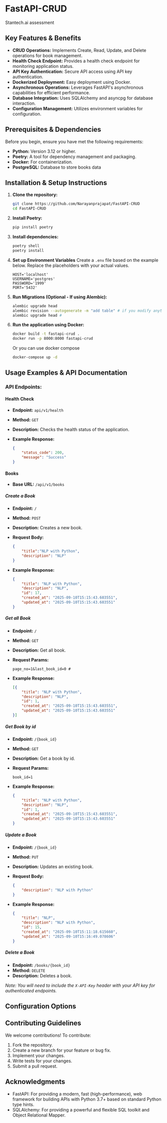 # FastAPI-CRUD

Stantech.ai assessment

## Key Features & Benefits

- **CRUD Operations:** Implements Create, Read, Update, and Delete operations for book management.
- **Health Check Endpoint:** Provides a health check endpoint for monitoring application status.
- **API Key Authentication:** Secure API access using API key authentication.
- **Dockerized Deployment:** Easy deployment using Docker.
- **Asynchronous Operations:** Leverages FastAPI's asynchronous capabilities for efficient performance.
- **Database Integration:** Uses SQLAlchemy and asyncpg for database interaction.
- **Configuration Management:** Utilizes environment variables for configuration.

## Prerequisites & Dependencies

Before you begin, ensure you have met the following requirements:

- **Python:** Version 3.12 or higher.
- **Poetry:** A tool for dependency management and packaging.
- **Docker:** For containerization.
- **PostgreSQL:** Database to store books data

## Installation & Setup Instructions

1.  **Clone the repository:**

    ```bash
    git clone https://github.com/Narayanprajapat/FastAPI-CRUD
    cd FastAPI-CRUD
    ```

2.  **Install Poetry:**

    ```bash
    pip install poetry
    ```

3.  **Install dependencies:**

    ```bash
    poetry shell
    poetry install
    ```

4. **Set up Environment Variables**
    Create a `.env` file based on the example below. Replace the placeholders with your actual values.

    ```
    HOST='localhost'
    USERNAME='postgres'
    PASSWORD='1999'
    PORT='5432'
    ```

5.  **Run Migrations (Optional - If using Alembic):**
    ```bash
    alembic upgrade head
    alembic revision --autogenerate -m "add table" # if you modify anything in db
    alembic upgrade head # 
    ```

6.  **Run the application using Docker:**

    ```bash
    docker build -t fastapi-crud .
    docker run -p 8000:8000 fastapi-crud
    ```
    Or you can use docker compose

    ```bash
    docker-compose up -d
    ```

## Usage Examples & API Documentation

### API Endpoints:

#### Health Check

-   **Endpoint:** `api/v1/health`
-   **Method:** `GET`
-   **Description:** Checks the health status of the application.
-   **Example Response:**

    ```json
    {
        "status_code": 200,
        "message": "Success"
    }
    ```

#### Books

-   **Base URL:** `/api/v1/books`

##### Create a Book

-   **Endpoint:** `/`
-   **Method:** `POST`
-   **Description:** Creates a new book.
-   **Request Body:**

    ```json
    {
        "title":"NLP with Python",
        "description": "NLP"
    }
    ```

-   **Example Response:**

    ```json
    {
        "title": "NLP with Python",
        "description": "NLP",
        "id": 17,
        "created_at": "2025-09-10T15:15:43.603551",
        "updated_at": "2025-09-10T15:15:43.603551"
    }
    ```

##### Get all Book

-   **Endpoint:** `/`
-   **Method:** `GET`
-   **Description:** Get all book.
-   **Request Params:**

    ```string
    page_no=1&last_book_id=0 #
    ```

-   **Example Response:**

    ```json
    [{
        "title": "NLP with Python",
        "description": "NLP",
        "id": 1,
        "created_at": "2025-09-10T15:15:43.603551",
        "updated_at": "2025-09-10T15:15:43.603551"
    }]
    ```

##### Get Book by id

-   **Endpoint:** `/{book_id}`
-   **Method:** `GET`
-   **Description:** Get a book by id.
-   **Request Params:**

    ```string
    book_id=1
    ```

-   **Example Response:**

    ```json
    {
        "title": "NLP with Python",
        "description": "NLP",
        "id": 1,
        "created_at": "2025-09-10T15:15:43.603551",
        "updated_at": "2025-09-10T15:15:43.603551"
    }
    ```



##### Update a Book

-   **Endpoint:** `/{book_id}`
-   **Method:** `PUT`
-   **Description:** Updates an existing book.
-   **Request Body:**

    ```json
    {
        "description": "NLP with Python"
    }
    ```
-   **Example Response:**

    ```json
    {
        "title": "NLP",
        "description": "NLP with Python",
        "id": 15,
        "created_at": "2025-09-10T15:11:18.615660",
        "updated_at": "2025-09-10T15:16:49.078606"
    }
    ```

##### Delete a Book

-   **Endpoint:** `/books/{book_id}`
-   **Method:** `DELETE`
-   **Description:** Deletes a book.

*Note: You will need to include the `X-API-Key` header with your API key for authenticated endpoints.*

## Configuration Options

## Contributing Guidelines

We welcome contributions! To contribute:

1.  Fork the repository.
2.  Create a new branch for your feature or bug fix.
3.  Implement your changes.
4.  Write tests for your changes.
5.  Submit a pull request.

## Acknowledgments

-   FastAPI: For providing a modern, fast (high-performance), web framework for building APIs with Python 3.7+ based on standard Python type hints.
-   SQLAlchemy: For providing a powerful and flexible SQL toolkit and Object Relational Mapper.